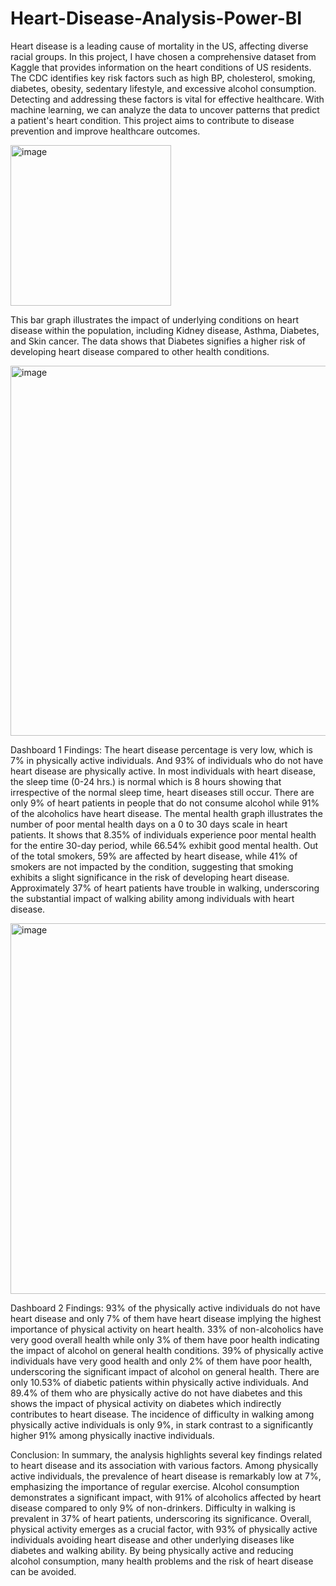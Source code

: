 # Heart-Disease-Analysis-Power-BI

Heart disease is a leading cause of mortality in the US, affecting diverse racial groups. In this project, I have chosen a comprehensive dataset from Kaggle that provides information on the heart conditions of US residents. The CDC identifies key risk factors such as high BP, cholesterol, smoking, diabetes, obesity, sedentary lifestyle, and excessive alcohol consumption. Detecting and addressing these factors is vital for effective healthcare. With machine learning, we can analyze the data to uncover patterns that predict a patient's heart condition. This project aims to contribute to disease prevention and improve healthcare outcomes.

<img width="257" alt="image" src="https://github.com/ukala19/Heart-Disease-Analysis-/assets/123114008/3d87a451-12d6-4ed0-bba5-ced1c6a38f0e">

This bar graph illustrates the impact of underlying conditions on heart disease within the population, including Kidney disease, Asthma, Diabetes, and Skin cancer. The data shows that Diabetes signifies a higher risk of developing heart disease compared to other health conditions.

<img width="592" alt="image" src="https://github.com/ukala19/Heart-Disease-Analysis-/assets/123114008/ee18d9e4-1ad6-49df-8cfc-af0b66e1fb52">

Dashboard 1 Findings:
The heart disease percentage is very low, which is 7% in physically active individuals. And 93% of individuals who do not have heart disease are physically active.
In most individuals with heart disease, the sleep time (0-24 hrs.) is normal which is 8 hours showing that irrespective of the normal sleep time, heart diseases still occur.
There are only 9% of heart patients in people that do not consume alcohol while 91% of the alcoholics have heart disease.
The mental health graph illustrates the number of poor mental health days on a 0 to 30 days scale in heart patients. It shows that 8.35% of individuals experience poor mental health for the entire 30-day period, while 66.54% exhibit good mental health.
Out of the total smokers, 59% are affected by heart disease, while 41% of smokers are not impacted by the condition, suggesting that smoking exhibits a slight significance in the risk of developing heart disease.
Approximately 37% of heart patients have trouble in walking, underscoring the substantial impact of walking ability among individuals with heart disease.

<img width="593" alt="image" src="https://github.com/ukala19/Heart-Disease-Analysis-/assets/123114008/cba31164-9b15-4bcb-83c9-488bbd5544c7">

Dashboard 2 Findings:
93% of the physically active individuals do not have heart disease and only 7% of them have heart disease implying the highest importance of physical activity on heart health.
33% of non-alcoholics have very good overall health while only 3% of them have poor health indicating the impact of alcohol on general health conditions.
39% of physically active individuals have very good health and only 2% of them have poor health, underscoring the significant impact of alcohol on general health.
There are only 10.53% of diabetic patients within physically active individuals. And 89.4% of them who are physically active do not have diabetes and this shows the impact of physical activity on diabetes which indirectly contributes to heart disease.
The incidence of difficulty in walking among physically active individuals is only 9%, in stark contrast to a significantly higher 91% among physically inactive individuals.

Conclusion:
In summary, the analysis highlights several key findings related to heart disease and its association with various factors. Among physically active individuals, the prevalence of heart disease is remarkably low at 7%, emphasizing the importance of regular exercise. Alcohol consumption demonstrates a significant impact, with 91% of alcoholics affected by heart disease compared to only 9% of non-drinkers. Difficulty in walking is prevalent in 37% of heart patients, underscoring its significance. Overall, physical activity emerges as a crucial factor, with 93% of physically active individuals avoiding heart disease and other underlying diseases like diabetes and walking ability. By being physically active and reducing alcohol consumption, many health problems and the risk of heart disease can be avoided.
